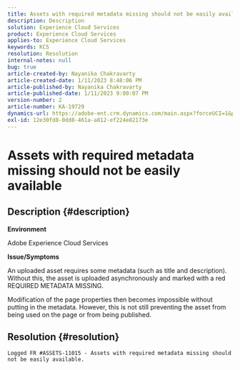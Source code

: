 ```yaml
---
title: Assets with required metadata missing should not be easily available
description: Description
solution: Experience Cloud Services
product: Experience Cloud Services
applies-to: Experience Cloud Services
keywords: KCS
resolution: Resolution
internal-notes: null
bug: true
article-created-by: Nayanika Chakravarty
article-created-date: 1/11/2023 8:48:06 PM
article-published-by: Nayanika Chakravarty
article-published-date: 1/11/2023 9:00:07 PM
version-number: 2
article-number: KA-19729
dynamics-url: https://adobe-ent.crm.dynamics.com/main.aspx?forceUCI=1&pagetype=entityrecord&etn=knowledgearticle&id=d5fa8c3c-f191-ed11-aad1-6045bd0065b6
exl-id: 12e30fd8-0dd8-461a-a812-ef224e82173e
---
```

# Assets with required metadata missing should not be easily available

## Description {#description}


<b>Environment</b>

Adobe Experience Cloud Services

<b>Issue/Symptoms</b>

An uploaded asset requires some metadata (such as title and description). Without this, the asset is uploaded asynchronously and marked with a red REQUIRED METADATA MISSING.

Modification of the page properties then becomes impossible without putting in the metadata. However, this is not still preventing the asset from being used on the page or from being published.


## Resolution {#resolution}


`Logged FR #ASSETS-11015 - Assets with required metadata missing should not be easily available.`
